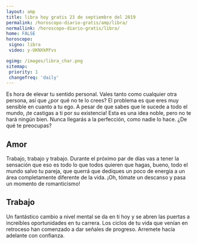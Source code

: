 ```yaml
---
layout: amp
title: libra hoy gratis 23 de septiembre del 2019 
permalink: /horoscopo-diario-gratis/amp/libra/
normallink: /horoscopo-diario-gratis/libra/
home: FALSE
horoscopo:
 signo: libra
 video: y-UKNXkMfvs

ogimg: /images/libra_char.png
sitemap:
 priority: 1
 changefreq: 'daily'
---
```



Es hora de elevar tu sentido personal. Vales tanto como cualquier otra persona, así que ¿por qué no te lo crees? El problema es que eres muy sensible en cuanto a tu ego. A pesar de que sabes que le sucede a todo el mundo, ¡te castigas a ti por su existencia! Esta es una idea noble, pero no te hará ningún bien. Nunca llegarás a la perfección, como nadie lo hace. ¿De qué te preocupas?

## Amor

Trabajo, trabajo y trabajo. Durante el próximo par de días vas a tener la sensación que eso es todo lo que todos quieren que hagas, bueno, todo el mundo salvo tu pareja, que querrá que dediques un poco de energía a un área completamente diferente de la vida. ¡Oh, tómate un descanso y pasa un momento de romanticismo!

## Trabajo

Un fantástico cambio a nivel mental se da en ti hoy y se abren las puertas a increíbles oportunidades en tu carrera. Los ciclos de tu vida que venían en retroceso han comenzado a dar señales de progreso. Arremete hacia adelante con confianza.